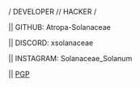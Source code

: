 / DEVELOPER // HACKER /

|| GITHUB: Atropa-Solanaceae

|| DISCORD: xsolanaceae

|| INSTAGRAM: Solanaceae_Solanum

|| [PGP](https://p.ip.fi/YxW_)
